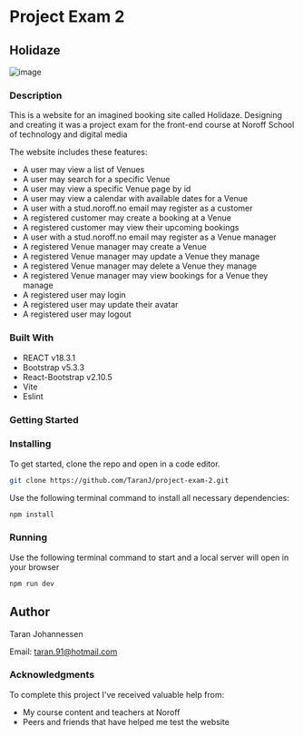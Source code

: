 # Project Exam 2

## Holidaze

![image](https://taranj.github.io/portfolio2/assets/holidaze-DPt0PPwM.jpg)

### Description

This is a website for an imagined booking site called Holidaze. Designing and creating it was a project exam for the front-end course at Noroff School of technology and digital media

The website includes these features:

- A user may view a list of Venues
- A user may search for a specific Venue
- A user may view a specific Venue page by id
- A user may view a calendar with available dates for a Venue
- A user with a stud.noroff.no email may register as a customer
- A registered customer may create a booking at a Venue
- A registered customer may view their upcoming bookings
- A user with a stud.noroff.no email may register as a Venue manager
- A registered Venue manager may create a Venue
- A registered Venue manager may update a Venue they manage
- A registered Venue manager may delete a Venue they manage
- A registered Venue manager may view bookings for a Venue they manage
- A registered user may login
- A registered user may update their avatar
- A registered user may logout

### Built With

- REACT v18.3.1
- Bootstrap v5.3.3
- React-Bootstrap v2.10.5
- Vite
- Eslint

### Getting Started

### Installing

To get started, clone the repo and open in a code editor.

```bash
git clone https://github.com/TaranJ/project-exam-2.git
```

Use the following terminal command to install all necessary dependencies:

```bash
npm install
```

### Running

Use the following terminal command to start and a local server will open in your browser

```bash
npm run dev
```

## Author

Taran Johannessen

Email: taran.91@hotmail.com

### Acknowledgments

To complete this project I've received valuable help from:

- My course content and teachers at Noroff
- Peers and friends that have helped me test the website

